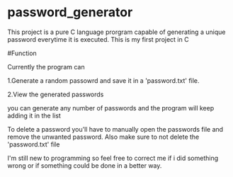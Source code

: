 # password_generator

This project is a pure C language prorgram capable of generating a unique password everytime it is executed.
This is my first project in C 

#Function

Currently the program can

 1.Generate a random passowrd and save it in a 'password.txt' file.
 
 
 2.View the generated passwords
 
 
 you can generate any number of passwords and the program will keep adding it in the list

To delete a password you'll have to manually open the passwords file and remove the unwanted password.
Also make sure to not delete the 'password.txt' file 

I'm still new to programming so feel free to correct me if i did something wrong or if something could be done in a better way.

